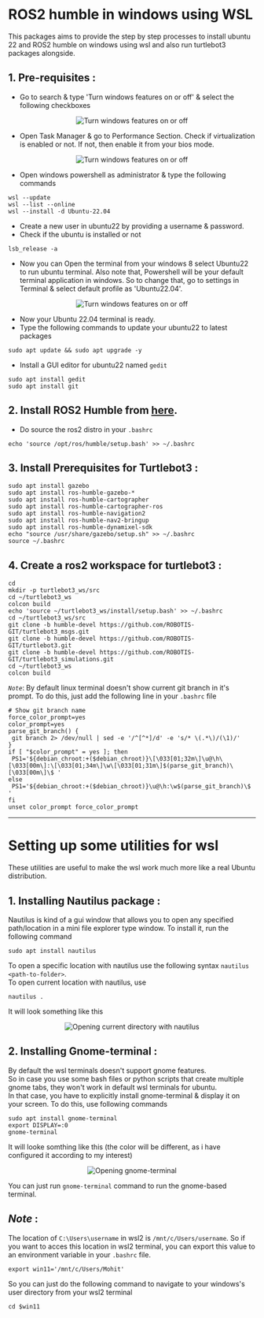 # ROS2 humble in windows using WSL
This packages aims to provide the step by step processes to install ubuntu 22 and ROS2 humble on windows using wsl and also run turtlebot3 packages alongside.

## 1. Pre-requisites :
- Go to search & type 'Turn windows features on or off' & select the following checkboxes
   
<div align="center">
  <img src="media/Prereq_1.png" alt="Turn windows features on or off" />
</div>

- Open Task Manager & go to Performance Section. Check if virtualization is enabled or not. If not, then enable it from your bios mode.
<div align="center">
  <img src="media/Prereq_3.png" alt="Turn windows features on or off" />
</div>
  
- Open windows powershell as administrator & type the following commands
```
wsl --update
wsl --list --online
wsl --install -d Ubuntu-22.04
```
- Create a new user in ubuntu22 by providing a username & password.
- Check if the ubuntu is installed or not
```
lsb_release -a
```
- Now you can Open the terminal from your windows 8 select Ubuntu22 to run ubuntu terminal. Also note that, Powershell will be your default terminal application in windows. So to change that, go to settings in Terminal & select default profile as 'Ubuntu22.04'.

<div align="center">
  <img src="media/Prereq_2.png" alt="Turn windows features on or off" />
</div>

- Now your Ubuntu 22.04 terminal is ready.
- Type the following commands to update your ubuntu22 to latest packages
```
sudo apt update && sudo apt upgrade -y
```
- Install a GUI editor for ubuntu22 named `gedit`
```
sudo apt install gedit
sudo apt install git
```

## 2. Install ROS2 Humble from [here](https://docs.ros.org/en/humble/Installation/Ubuntu-Install-Debs.html).
- Do source the ros2 distro in your `.bashrc`
```
echo 'source /opt/ros/humble/setup.bash' >> ~/.bashrc
```

## 3. Install Prerequisites for Turtlebot3 :
```
sudo apt install gazebo
sudo apt install ros-humble-gazebo-*
sudo apt install ros-humble-cartographer
sudo apt install ros-humble-cartographer-ros
sudo apt install ros-humble-navigation2
sudo apt install ros-humble-nav2-bringup
sudo apt install ros-humble-dynamixel-sdk
echo "source /usr/share/gazebo/setup.sh" >> ~/.bashrc
source ~/.bashrc
```
## 4. Create a ros2 workspace for turtlebot3 :
```
cd
mkdir -p turtlebot3_ws/src
cd ~/turtlebot3_ws
colcon build
echo 'source ~/turtlebot3_ws/install/setup.bash' >> ~/.bashrc
cd ~/turtlebot3_ws/src
git clone -b humble-devel https://github.com/ROBOTIS-GIT/turtlebot3_msgs.git
git clone -b humble-devel https://github.com/ROBOTIS-GIT/turtlebot3.git
git clone -b humble-devel https://github.com/ROBOTIS-GIT/turtlebot3_simulations.git
cd ~/turtlebot3_ws
colcon build
```

*`Note`*: By default linux terminal doesn't show current git branch in it's prompt. To do this, just add the following line in your `.bashrc` file    

```
# Show git branch name
force_color_prompt=yes
color_prompt=yes
parse_git_branch() {
 git branch 2> /dev/null | sed -e '/^[^*]/d' -e 's/* \(.*\)/(\1)/'
}
if [ "$color_prompt" = yes ]; then
 PS1='${debian_chroot:+($debian_chroot)}\[\033[01;32m\]\u@\h\[\033[00m\]:\[\033[01;34m\]\w\[\033[01;31m\]$(parse_git_branch)\[\033[00m\]\$ '
else
 PS1='${debian_chroot:+($debian_chroot)}\u@\h:\w$(parse_git_branch)\$ '
fi
unset color_prompt force_color_prompt
```
-----
# Setting up some utilities for wsl
These utilities are useful to make the wsl work much more like a real Ubuntu distribution.

## 1. Installing Nautilus package :
Nautilus is kind of a gui window that allows you to open any specified path/location in a mini file explorer type window. To install it, run the following command   
```
sudo apt install nautilus
```
To open a specific location with nautilus use the following syntax
`nautilus <path-to-folder>`.   
To open current location with nautilus, use
```
nautilus .
```
It will look something like this
<div align="center">
  <img src="media/nautilus.png" alt="Opening current directory with nautilus" />
</div>

## 2. Installing Gnome-terminal :
By default the wsl terminals doesn't support gnome features.    
So in case you use some bash files or python scripts that create multiple gnome tabs, they won't work in default wsl terminals for ubuntu.    
In that case, you have to explicitly install gnome-terminal & display it on your screen. To do this, use following commands
```
sudo apt install gnome-terminal
export DISPLAY=:0
gnome-terminal
```
It will looke somthing like this (the color will be different, as i have configured it according to my interest)
<div align="center">
  <img src="media/gnome-terminal.png" alt="Opening gnome-terminal" />
</div>    

You can just run `gnome-terminal` command to run the gnome-based terminal.

## *Note* : ##
The location of `C:\Users\username` in wsl2 is `/mnt/c/Users/username`.
So if you want to acces this location in wsl2 terminal, you can export this value to an environment variable in your `.bashrc` file.
```
export win11='/mnt/c/Users/Mohit'
```
So you can just do the following command to navigate to your windows's user directory from your wsl2 terminal
```
cd $win11
``` 
